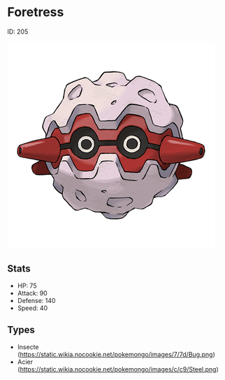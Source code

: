 # Foretress


ID: 205

![](https://raw.githubusercontent.com/PokeAPI/sprites/master/sprites/pokemon/other/official-artwork/205.png "Foretress")

## Stats


 - HP: 75
 - Attack: 90
 - Defense: 140
 - Speed: 40

## Types


 - Insecte (https://static.wikia.nocookie.net/pokemongo/images/7/7d/Bug.png)
 - Acier (https://static.wikia.nocookie.net/pokemongo/images/c/c9/Steel.png)
